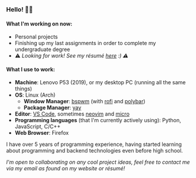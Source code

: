 ### Hello! 👋🏼

#### What I'm working on now:

- Personal projects
- Finishing up my last assignments in order to complete my undergraduate degree
- ⚠️ *Looking for work! See my résumé [here](https://github.com/avigloz/resume-latex/blob/master/2020/avi_resume11_20.pdf) :) ⚠️*

#### What I use to work:
- **Machine**: Lenovo P53 (2019), or my desktop PC (running all the same things)
- **OS**: Linux (Arch)
  - **Window Manager**: [bspwm](https://github.com/baskerville/bspwm) (with [rofi](https://github.com/davatorium/rofi) and [polybar](https://github.com/polybar/polybar))
  - **Package Manager**: [yay](https://github.com/Jguer/yay)
- **Editor**: [VS Code](https://github.com/microsoft/vscode), sometimes [neovim](https://github.com/neovim/neovim) and [micro](https://github.com/zyedidia/micro)
- **Programming languages** (that I'm currently actively using): Python, JavaScript, C/C++
- **Web Browser**: Firefox

I have over 5 years of programming experience, having started learning about programming and backend technologies even before high school. 

*I'm open to collaborating on any cool project ideas, feel free to contact me via my email as found on my website or résumé!*

<!--
**avigloz/avigloz** is a ✨ _special_ ✨ repository because its `README.md` (this file) appears on your GitHub profile.

Here are some ideas to get you started:

- 🔭 I’m currently working on ...
- 🌱 I’m currently learning ...
- 👯 I’m looking to collaborate on ...
- 🤔 I’m looking for help with ...
- 💬 Ask me about ...
- 📫 How to reach me: ...
- 😄 Pronouns: ...
- ⚡ Fun fact: ...
-->


